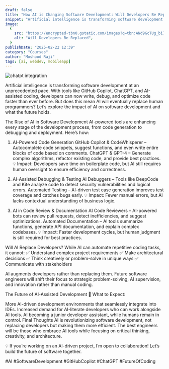 ```yaml
---
draft: false
title: "How AI is Changing Software Development: Will Developers Be Replaced?"
snippet: "Artificial intelligence is transforming software development at an unprecedented pace. With tools like GitHub Copilot, ChatGPT, and AI-assisted coding, developers can now write, debug, and optimize code faster than ever before. But does this mean AI will eventually replace human programmers? Let’s explore the impact of AI on software development and what the future holds."
image:
  {
    src: "https://encrypted-tbn0.gstatic.com/images?q=tbn:ANd9GcTUg_bi7BwtHWzXjdTfZALv0INhn30zmajITg&s",
    alt: "Will Developers Be Replaced",
  }
publishDate: "2025-02-22 12:39"
category: "Courses"
author: "Moshood Raji"
tags: [ai, webdev, mobileapp]
---
```


![chatpt integration ](https://encrypted-tbn0.gstatic.com/images?q=tbn:ANd9GcTUg_bi7BwtHWzXjdTfZALv0INhn30zmajITg&s)

Artificial intelligence is transforming software development at an unprecedented pace. With tools like GitHub Copilot, ChatGPT, and AI-assisted coding, developers can now write, debug, and optimize code faster than ever before. But does this mean AI will eventually replace human programmers? Let’s explore the impact of AI on software development and what the future holds.

The Rise of AI in Software Development
AI-powered tools are enhancing every stage of the development process, from code generation to debugging and deployment. Here’s how:

1. AI-Powered Code Generation
   GitHub Copilot & CodeWhisperer – Autocomplete code snippets, suggest functions, and even write entire blocks of code based on comments.
   ChatGPT & GPT-4 – Generate complex algorithms, refactor existing code, and provide best practices.
   💡 Impact: Developers save time on boilerplate code, but AI still requires human oversight to ensure efficiency and correctness.

2. AI-Assisted Debugging & Testing
   AI Debuggers – Tools like DeepCode and Kite analyze code to detect security vulnerabilities and logical errors.
   Automated Testing – AI-driven test case generation improves test coverage and catches bugs early.
   💡 Impact: Fewer manual errors, but AI lacks contextual understanding of business logic.

3. AI in Code Review & Documentation
   AI Code Reviewers – AI-powered bots can review pull requests, detect inefficiencies, and suggest optimizations.
   Automated Documentation – AI tools summarize functions, generate API documentation, and explain complex codebases.
   💡 Impact: Faster development cycles, but human judgment is still required for best practices.

Will AI Replace Developers?
While AI can automate repetitive coding tasks, it cannot:
✅ Understand complex project requirements
✅ Make architectural decisions
✅ Think creatively or problem-solve in unique ways
✅ Communicate with stakeholders

AI augments developers rather than replacing them. Future software engineers will shift their focus to strategic problem-solving, AI supervision, and innovation rather than manual coding.

The Future of AI-Assisted Development
🚀 What to Expect:

More AI-driven development environments that seamlessly integrate into IDEs.
Increased demand for AI-literate developers who can work alongside AI tools.
AI becoming a junior developer assistant, while humans remain in control.
Final Thoughts
AI is revolutionizing software development, not replacing developers but making them more efficient. The best engineers will be those who embrace AI tools while focusing on critical thinking, creativity, and architecture.

💡 If you’re working on an AI-driven project, I’m open to collaboration! Let’s build the future of software together.

#AI #SoftwareDevelopment #GitHubCopilot #ChatGPT #FutureOfCoding
